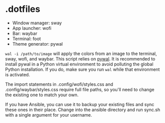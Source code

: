 # .dotfiles

* Window manager: sway
* App launcher: wofi
* Bar: waybar
* Terminal: foot
* Theme generator: pywal

`wal -i /path/to/image` will apply the colors from an image to the terminal, sway, wofi, and  waybar. This script relies on [pywal](https://github.com/dylanaraps/pywal). It is recommended to install pywal in a Python virtual environment to avoid polluting the global Python installation. If you do, make sure you run `wal` while that environment is activated.

The import statements in .config/wofi/styles.css and .config/waybar/styles.css require full file paths, so you'll need to change the existing one to match your own.

If you have Ansible, you can use it to backup your existing files and sync these ones in their place. Change into the ansible directory and run sync.sh with a single argument for your username.